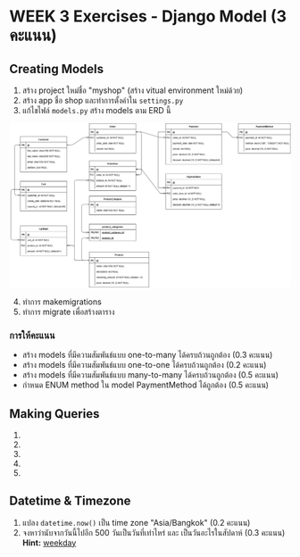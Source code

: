 # WEEK 3 Exercises - Django Model (3 คะแนน)

## Creating Models

1. สร้าง project ใหม่ชื่อ "myshop" (สร้าง vitual environment ใหม่ด้วย)
2. สร้าง app ชื่อ shop และทำการตั้งค่าใน `settings.py`
3. แก้ไขไฟล์ `models.py` สร้าง models ตาม ERD นี้

![ERD-E-COMMERCE](./images/ERD-week3-exercise.png)

4. ทำการ makemigrations
5. ทำการ migrate เพื่อสร้างตาราง

### การให้คะแนน

- สร้าง models ที่มีความสัมพันธ์แบบ one-to-many ได้ครบถ้วนถูกต้อง (0.3 คะแนน)
- สร้าง models ที่มีความสัมพันธ์แบบ one-to-one ได้ครบถ้วนถูกต้อง (0.2 คะแนน)
- สร้าง models ที่มีความสัมพันธ์แบบ many-to-many ได้ครบถ้วนถูกต้อง (0.5 คะแนน)
- กำหนด ENUM method ใน model PaymentMethod ได้ถูกต้อง (0.5 คะแนน)

## Making Queries

1. 
2. 
3. 
4. 
5. 

## Datetime & Timezone

1. แปลง `datetime.now()` เป็น time zone "Asia/Bangkok" (0.2 คะแนน)
2. จงหาว่านับจากวันนี้ไปอีก 500 วันเป็นวันที่เท่าไหร่ และ เป็นวันอะไรในสัปดาห์ (0.3 คะแนน)
**Hint:** [weekday](https://docs.python.org/3/library/datetime.html#datetime.date.weekday)
